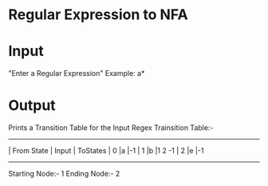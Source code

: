 # Regular Expression to NFA

# Input
"Enter a Regular Expression"
Example: a*

# Output
Prints a Transition Table for the Input Regex
Trainsition Table:- 
___________________________________________
| From State	| Input	| ToStates
| 0          	|a     	|-1
| 1          	|b     	|1     	2     	-1
| 2          	|e     	|-1
___________________________________________

Starting Node:- 1
Ending Node:- 2
